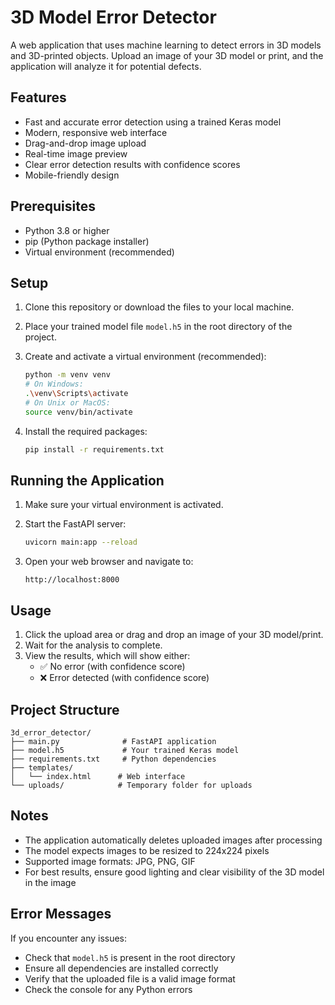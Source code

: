 # 3D Model Error Detector

A web application that uses machine learning to detect errors in 3D models and 3D-printed objects. Upload an image of your 3D model or print, and the application will analyze it for potential defects.

## Features

- Fast and accurate error detection using a trained Keras model
- Modern, responsive web interface
- Drag-and-drop image upload
- Real-time image preview
- Clear error detection results with confidence scores
- Mobile-friendly design

## Prerequisites

- Python 3.8 or higher
- pip (Python package installer)
- Virtual environment (recommended)

## Setup

1. Clone this repository or download the files to your local machine.

2. Place your trained model file `model.h5` in the root directory of the project.

3. Create and activate a virtual environment (recommended):
   ```bash
   python -m venv venv
   # On Windows:
   .\venv\Scripts\activate
   # On Unix or MacOS:
   source venv/bin/activate
   ```

4. Install the required packages:
   ```bash
   pip install -r requirements.txt
   ```

## Running the Application

1. Make sure your virtual environment is activated.

2. Start the FastAPI server:
   ```bash
   uvicorn main:app --reload
   ```

3. Open your web browser and navigate to:
   ```
   http://localhost:8000
   ```

## Usage

1. Click the upload area or drag and drop an image of your 3D model/print.
2. Wait for the analysis to complete.
3. View the results, which will show either:
   - ✅ No error (with confidence score)
   - ❌ Error detected (with confidence score)

## Project Structure

```
3d_error_detector/
├── main.py              # FastAPI application
├── model.h5             # Your trained Keras model
├── requirements.txt     # Python dependencies
├── templates/
│   └── index.html      # Web interface
└── uploads/            # Temporary folder for uploads
```

## Notes

- The application automatically deletes uploaded images after processing
- The model expects images to be resized to 224x224 pixels
- Supported image formats: JPG, PNG, GIF
- For best results, ensure good lighting and clear visibility of the 3D model in the image

## Error Messages

If you encounter any issues:

- Check that `model.h5` is present in the root directory
- Ensure all dependencies are installed correctly
- Verify that the uploaded file is a valid image format
- Check the console for any Python errors 